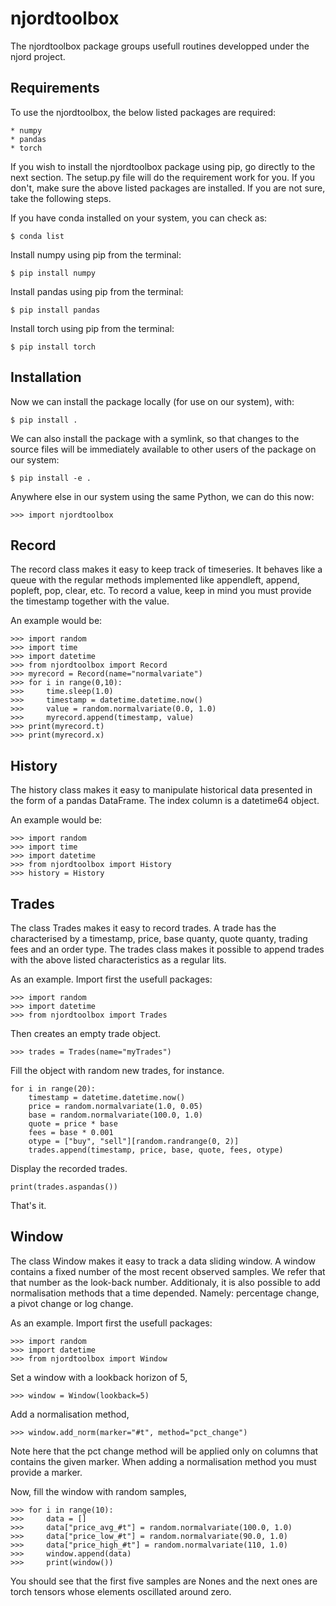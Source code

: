 # njordtoolbox

The njordtoolbox package groups usefull routines developped 
under the njord project.

## Requirements

To use the njordtoolbox, the below listed packages are required:

    * numpy
    * pandas
    * torch

If you wish to install the njordtoolbox package using pip, go directly to the next section. The setup.py file will do the requirement work for you. 
If you don't, make sure the above listed packages are installed. If you are not sure, take the following steps.

If you have conda installed on your system, you can check as:

    $ conda list

Install numpy using pip from the terminal:

	$ pip install numpy

Install pandas using pip from the terminal:

	$ pip install pandas

Install torch using pip from the terminal:

    $ pip install torch

## Installation

Now we can install the package locally (for use on our system), with:

    $ pip install .

We can also install the package with a symlink, so that changes to the source files will be immediately available to other users of the package on our system:

    $ pip install -e .

Anywhere else in our system using the same Python, we can do this now:

```
>>> import njordtoolbox
```

## Record

The record class makes it easy to keep track of timeseries. 
It behaves like a queue with the regular methods implemented 
like appendleft, append, popleft, pop, clear, etc. 
To record a value, keep in mind you must provide the timestamp together with the value. 

An example would be:

```
>>> import random
>>> import time
>>> import datetime
>>> from njordtoolbox import Record
>>> myrecord = Record(name="normalvariate")
>>> for i in range(0,10):
>>>     time.sleep(1.0)
>>>     timestamp = datetime.datetime.now()
>>>     value = random.normalvariate(0.0, 1.0)
>>>     myrecord.append(timestamp, value)
>>> print(myrecord.t)
>>> print(myrecord.x)
```

## History

The history class makes it easy to manipulate historical data presented in the form of a pandas DataFrame. The index column is a datetime64 object. 

An example would be:

```
>>> import random
>>> import time
>>> import datetime
>>> from njordtoolbox import History
>>> history = History
```

## Trades

The class Trades makes it easy to record trades. A trade has the characterised by a timestamp, price, base quanty, quote quanty, trading fees and an order type. The trades class makes it possible to append trades with the above listed characteristics as a regular lits.

As an example. Import first the usefull packages:

```
>>> import random
>>> import datetime
>>> from njordtoolbox import Trades
```

Then creates an empty trade object.

```
>>> trades = Trades(name="myTrades")
```

Fill the object with random new trades, for instance.

```
for i in range(20):
    timestamp = datetime.datetime.now()
    price = random.normalvariate(1.0, 0.05)
    base = random.normalvariate(100.0, 1.0)
    quote = price * base
    fees = base * 0.001
    otype = ["buy", "sell"][random.randrange(0, 2)]
    trades.append(timestamp, price, base, quote, fees, otype)
```

Display the recorded trades.

```
print(trades.aspandas())
```

That's it.

## Window

The class Window makes it easy to track a data sliding window. 
A window contains a fixed number of the most recent observed samples.
We refer that that number as the look-back number. 
Additionaly, it is also possible to add normalisation methods that a 
time depended. Namely: percentage change, a pivot change or 
log change.

As an example. Import first the usefull packages:

```
>>> import random
>>> import datetime
>>> from njordtoolbox import Window
```

Set a window with a lookback horizon of 5,

```
>>> window = Window(lookback=5)
```

Add a normalisation method,

```
>>> window.add_norm(marker="#t", method="pct_change")
```

Note here that the pct change method will be applied only on columns
that contains the given marker. When adding a normalisation method you must
provide a marker.

Now, fill the window with random samples,

```
>>> for i in range(10):
>>>     data = []
>>>     data["price_avg_#t"] = random.normalvariate(100.0, 1.0)
>>>     data["price_low_#t"] = random.normalvariate(90.0, 1.0)
>>>     data["price_high_#t"] = random.normalvariate(110, 1.0)
>>>     window.append(data)
>>>     print(window())
```

You should see that the first five samples are Nones and the next ones are torch tensors whose elements oscillated around zero. 
